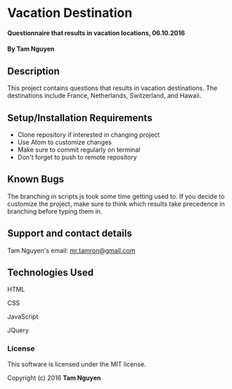 # Vacation Destination

#### Questionnaire that results in vacation locations, 06.10.2016

#### By Tam Nguyen

## Description

This project contains questions that results in vacation destinations. The destinations include France, Netherlands, Switzerland, and Hawaii.

## Setup/Installation Requirements

* Clone repository if interested in changing project
* Use Atom to customize changes
* Make sure to commit regularly on terminal
* Don't forget to push to remote repository

## Known Bugs

The branching in scripts.js took some time getting used to. If you decide to customize the project, make sure to think which results take precedence in branching before typing them in.

## Support and contact details

Tam Nguyen's email: mr.tamron@gmail.com

## Technologies Used

HTML

CSS

JavaScript

JQuery

### License

This software is licensed under the MIT license.

Copyright (c) 2016 **Tam Nguyen**
